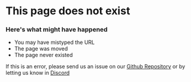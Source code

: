 # This page does not exist

### Here's what might have happened

- You may have mistyped the URL
- The page was moved
- The page never existed

If this is an error, please send us an issue on our [Github Repository](https://github.com/c6o/docs/issues/new?assignees=&labels=bug&template=bug-report.md&title=) or by letting us know in [Discord](https://discord.gg/wx3JkVjTPy)
